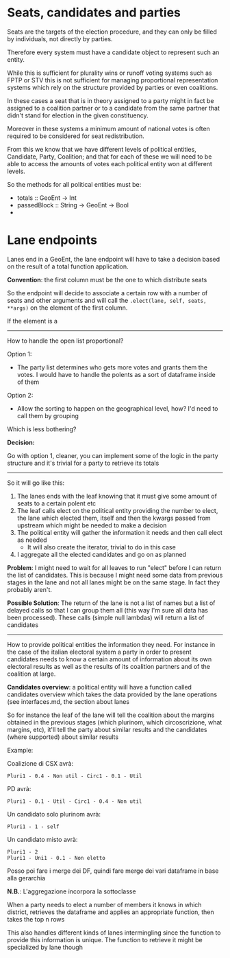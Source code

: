 # Seats, candidates and parties

Seats are the targets of the election procedure, and they can only be filled by individuals, not
directly by parties.

Therefore every system must have a candidate object to represent such an entity.

While this is sufficient for plurality wins or runoff voting systems such as FPTP or STV this is not
sufficient for managing proportional representation systems which rely on the structure provided by
parties or even coalitions.

In these cases a seat that is in theory assigned to a party might in fact be assigned to a coalition
partner or to a candidate from the same partner that didn't stand for election in the given
constituency.

Moreover in these systems a minimum amount of national votes is often required to be considered for
seat redistribution.

From this we know that we have different levels of political entities, Candidate, Party, Coalition;
and that for each of these we will need to be able to access the amounts of votes each political
entity won at different levels.

So the methods for all political entities must be:
+ totals :: GeoEnt -> Int
+ passedBlock :: String -> GeoEnt -> Bool
+

# Lane endpoints
Lanes end in a GeoEnt, the lane endpoint will have to take a decision based on the result of a
total function application.

**Convention**: the first column must be the one to which distribute seats

So the endpoint will decide to associate a certain row with a number of seats and other arguments
and will call the `.elect(lane, self, seats, **args)` on the element of the first column.

If the element is a 

-----------

How to handle the open list proportional?

Option 1:
+ The party list determines who gets more votes and grants them the votes. I would have to handle
the polents as a sort of dataframe inside of them

Option 2:
+ Allow the sorting to happen on the geographical level, how? I'd need to call them by grouping

Which is less bothering?

**Decision:**

Go with option 1, cleaner, you can implement some of the logic in the party structure and it's
trivial for a party to retrieve its totals

-----------

So it will go like this:

1. The lanes ends with the leaf knowing that it must give some amount of seats to a certain polent
etc
2. The leaf calls elect on the political entity providing the number to elect, the lane which
elected them, itself and then the kwargs passed from upstream which might be needed to make a
decision
3. The political entity will gather the information it needs and then call elect as needed
	+ It will also create the iterator, trivial to do in this case
4. I aggregate all the elected candidates and go on as planned

**Problem**: I might need to wait for all leaves to run "elect" before I can return the list of 
candidates. This is because I might need some data from previous stages in the lane and not all
lanes might be on the same stage. In fact they probably aren't.

**Possible Solution**: The return of the lane is not a list of names but a list of delayed calls
so that I can group them all (this way I'm sure all data has been processed). These calls
(simple null lambdas) will return a list of candidates

---------

How to provide political entities the information they need. For instance in the case of the
italian electoral system a party in order to present candidates needs to know a certain amount
of information about its own electoral results as well as the results of its coalition partners
and of the coalition at large.

**Candidates overview**: a political entity will have a function called candidates overview
which takes the data provided by the lane operations (see interfaces.md, the section about lanes

So for instance the leaf of the lane will tell the coalition about the margins obtained in the 
previous stages (which plurinom, which circoscrizione, what margins, etc), it'll tell the party
about similar results and the candidates (where supported) about similar results

Example:

Coalizione di CSX avrà:

`Pluri1 - 0.4 - Non util - Circ1 - 0.1 - Util`

PD avrà:

`Pluri1 - 0.1 - Util - Circ1 - 0.4 - Non util`

Un candidato solo plurinom avrà:

`Pluri1 - 1 - self`

Un candidato misto avrà:

```
Pluri1 - 2
Pluri1 - Uni1 - 0.1 - Non eletto 
```

Posso poi fare i merge dei DF, quindi fare merge dei vari dataframe in base alla gerarchia

**N.B.**: L'aggregazione incorpora la sottoclasse

When a party needs to elect a number of members it knows in which district, retrieves the 
dataframe and applies an appropriate function, then takes the top n rows

This also handles different kinds of lanes intermingling since the function to provide this
information is unique. The function to retrieve it might be specialized by lane though



















